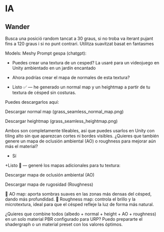 # IA

## Wander
Busca una posició random tancat a 30 graus, si no troba va iterant pujant fins a 120 graus i si no punt contrari. Utilitza suavitzat basat en fantasmes

Models: Meshy
Prompt gespa (chatgpt): 
- Puedes crear una textura de un cesped? La usaré para un videojuego en Unity ambientado en un 
jardín encantado

- Ahora podrías crear el mapa de normales de esta textura?
+ Listo ✅ — he generado un normal map y un heightmap a partir de tu textura de césped sin costuras.

Puedes descargarlos aquí:

Descargar normal map (grass_seamless_normal_map.png)

Descargar heightmap (grass_seamless_heightmap.png)

Ambos son completamente tileables, así que puedes usarlos en Unity con tiling alto sin que aparezcan cortes ni bordes visibles.
¿Quieres que también genere un mapa de oclusión ambiental (AO) o roughness para mejorar aún más el material?

- Sí

+Listo 🌿 — generé los mapas adicionales para tu textura:

Descargar mapa de oclusión ambiental (AO)

Descargar mapa de rugosidad (Roughness)

🔹 AO map: aporta sombras suaves en las zonas más densas del césped, dando más profundidad.
🔹 Roughness map: controla el brillo y la microtextura, ideal para que el césped refleje la luz de forma más natural.

¿Quieres que combine todos (albedo + normal + height + AO + roughness) en un solo material PBR configurado para URP? Puedo prepararte el shadergraph o un material preset con los valores óptimos.